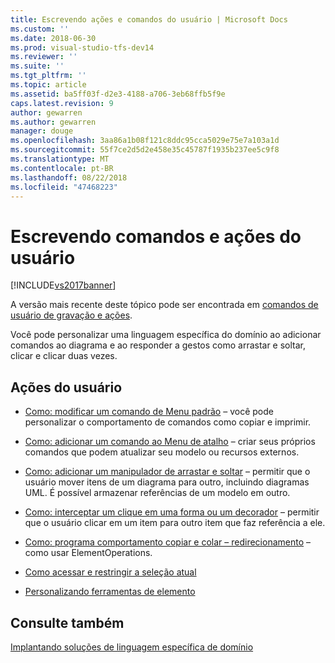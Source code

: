 ```yaml
---
title: Escrevendo ações e comandos do usuário | Microsoft Docs
ms.custom: ''
ms.date: 2018-06-30
ms.prod: visual-studio-tfs-dev14
ms.reviewer: ''
ms.suite: ''
ms.tgt_pltfrm: ''
ms.topic: article
ms.assetid: ba5ff03f-d2e3-4188-a706-3eb68ffb5f9e
caps.latest.revision: 9
author: gewarren
ms.author: gewarren
manager: douge
ms.openlocfilehash: 3aa86a1b08f121c8ddc95cca5029e75e7a103a1d
ms.sourcegitcommit: 55f7ce2d5d2e458e35c45787f1935b237ee5c9f8
ms.translationtype: MT
ms.contentlocale: pt-BR
ms.lasthandoff: 08/22/2018
ms.locfileid: "47468223"
---
```

# <a name="writing-user-commands-and-actions"></a>Escrevendo comandos e ações do usuário
[!INCLUDE[vs2017banner](../includes/vs2017banner.md)]

A versão mais recente deste tópico pode ser encontrada em [comandos de usuário de gravação e ações](https://docs.microsoft.com/visualstudio/modeling/writing-user-commands-and-actions).  
  
Você pode personalizar uma linguagem específica do domínio ao adicionar comandos ao diagrama e ao responder a gestos como arrastar e soltar, clicar e clicar duas vezes.  
  
## <a name="user-actions"></a>Ações do usuário  
  
-   [Como: modificar um comando de Menu padrão](../modeling/how-to-modify-a-standard-menu-command-in-a-domain-specific-language.md) – você pode personalizar o comportamento de comandos como copiar e imprimir.  
  
-   [Como: adicionar um comando ao Menu de atalho](../modeling/how-to-add-a-command-to-the-shortcut-menu.md) – criar seus próprios comandos que podem atualizar seu modelo ou recursos externos.  
  
-   [Como: adicionar um manipulador de arrastar e soltar](../modeling/how-to-add-a-drag-and-drop-handler.md) – permitir que o usuário mover itens de um diagrama para outro, incluindo diagramas UML. É possível armazenar referências de um modelo em outro.  
  
-   [Como: interceptar um clique em uma forma ou um decorador](../modeling/how-to-intercept-a-click-on-a-shape-or-decorator.md) – permitir que o usuário clicar em um item para outro item que faz referência a ele.  
  
-   [Como: programa comportamento copiar e colar – redirecionamento](../misc/how-to-program-copy-and-paste-behavior-redirect.md) – como usar ElementOperations.  
  
-   [Como acessar e restringir a seleção atual](../modeling/how-to-access-and-constrain-the-current-selection.md)  
  
-   [Personalizando ferramentas de elemento](../modeling/customizing-element-tools.md)  
  
## <a name="see-also"></a>Consulte também  
 [Implantando soluções de linguagem específica de domínio](../modeling/deploying-domain-specific-language-solutions.md)



